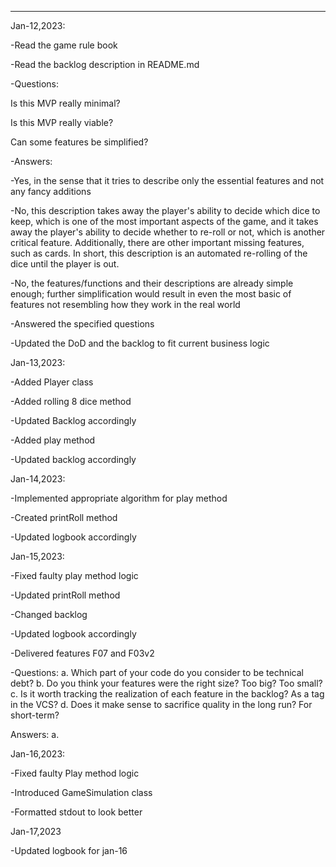 ----
Jan-12,2023:

-Read the game rule book

-Read the backlog description in README.md


-Questions:

  Is this MVP really minimal?
  
  Is this MVP really viable?
  
  Can some features be simplified?
  
 -Answers:
 
   -Yes, in the sense that it tries to describe only the essential features and not any fancy additions
   
   -No, this description takes away the player's ability to decide which dice to keep, which is one of the most important aspects of the game, and it takes away the player's ability to decide whether to re-roll or not, which is another critical feature. Additionally, there are other important missing features, such as cards. In short, this description is an automated re-rolling of the dice until the player is out.
   
   -No, the features/functions and their descriptions are already simple enough; further simplification would result in even the most basic of features not resembling how they work in the real world
   
   
 -Answered the specified questions
 
 -Updated the DoD and the backlog to fit current business logic


Jan-13,2023:

-Added Player class

-Added rolling 8 dice method

-Updated Backlog accordingly

-Added play method

-Updated backlog accordingly


Jan-14,2023:

-Implemented appropriate algorithm for play method

-Created printRoll method

-Updated logbook accordingly

Jan-15,2023:

-Fixed faulty play method logic

-Updated printRoll method

-Changed backlog

-Updated logbook accordingly

-Delivered features F07 and F03v2

-Questions:
  a. Which part of your code do you consider to be technical debt?
  b. Do you think your features were the right size? Too big? Too small?
  c. Is it worth tracking the realization of each feature in the backlog? As a tag in the VCS?
  d. Does it make sense to sacrifice quality in the long run? For short-term?
  
  Answers:
    a.

Jan-16,2023:

-Fixed faulty Play method logic

-Introduced GameSimulation class

-Formatted stdout to look better

Jan-17,2023

-Updated logbook for jan-16